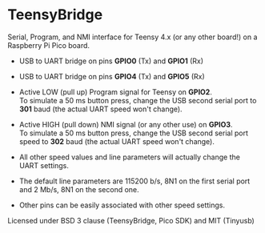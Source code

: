 # TeensyBridge

Serial, Program, and NMI interface for Teensy 4.x (or any other board!) on a Raspberry Pi Pico board.

* USB to UART bridge on pins __GPIO0__ (Tx) and __GPIO1__ (Rx)<br>

* USB to UART bridge on pins __GPIO4__ (Tx) and __GPIO5__ (Rx)<br>

* Active LOW (pull up) Program signal for Teensy on __GPIO2__.<br>
To simulate a 50 ms button press, change the USB second serial port to __301__ baud (the actual UART speed won't change).

* Active HIGH (pull down) NMI signal (or any other use) on __GPIO3__.<br>
To simulate a 50 ms button press, change the USB second serial port speed to __302__ baud (the actual UART speed won't change).

* All other speed values and line parameters will actually change the UART settings.

* The default line parameters are 115200 b/s, 8N1 on the first serial port and 2 Mb/s, 8N1 on the second one.

* Other pins can be easily associated with other speed settings.

Licensed under BSD 3 clause (TeensyBridge, Pico SDK) and MIT (Tinyusb)